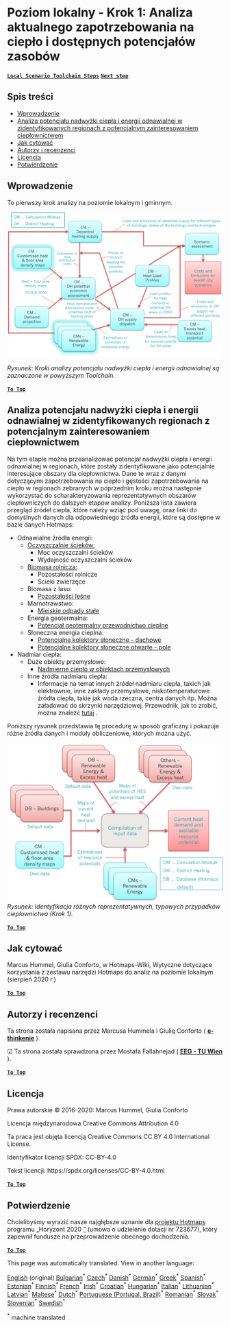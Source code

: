 <h1><a class="anchor" id="local-level---step-1--analysis-of-current-heat-demand-and-available-resource-potentials" href="#local-level---step-1--analysis-of-current-heat-demand-and-available-resource-potentials"><i class="fa fa-link"></i></a>Poziom lokalny - Krok 1: Analiza aktualnego zapotrzebowania na ciepło i dostępnych potencjałów zasobów</h1><p> <a href="guide-local-and-municipal-levels#the-hotmaps-scenario-toolchain-different-steps"><strong><code>Local Scenario Toolchain Steps</code></strong></a> <a href="step-2-Calculation-of-future-heat-demand-and-gross-floor-area-density-maps"><strong><code>Next step</code></strong></a></p><h2><a class="anchor" id="table-of-contents" href="#table-of-contents"><i class="fa fa-link"></i></a> Spis treści</h2><ul><li> <a href="#introduction">Wprowadzenie</a></li><li> <a href="#analysis-of-potentials-for-excess-heat-and-renewable-energy-in-the-identified-regions-with-potential-interest-for-district-heating">Analiza potencjału nadwyżki ciepła i energii odnawialnej w zidentyfikowanych regionach z potencjalnym zainteresowaniem ciepłownictwem</a></li><li> <a href="#how-to-cite">Jak cytować</a></li><li> <a href="#authors-and-reviewers">Autorzy i recenzenci</a></li><li> <a href="#license">Licencja</a></li><li> <a href="#acknowledgement">Potwierdzenie</a></li></ul><h2><a class="anchor" id="introduction" href="#introduction"><i class="fa fa-link"></i></a> Wprowadzenie</h2><p> To pierwszy krok analizy na poziomie lokalnym i gminnym.</p><img src="/en/Step-1-Analysis-of-current-heat-demand-and-available-resource-potentials/Hotmaps_Local_Toolchain_Step_1final.png"/><p> <em>Rysunek: Kroki analizy potencjału nadwyżki ciepła i energii odnawialnej są zaznaczone w powyższym Toolchain.</em></p><p> <a href="#table-of-contents"><strong><code>To Top</code></strong></a></p><h2><a class="anchor" id="analysis-of-potentials-for-excess-heat-and-renewable-energy-in-the-identified-regions-with-potential-interest-for-district-heating" href="#analysis-of-potentials-for-excess-heat-and-renewable-energy-in-the-identified-regions-with-potential-interest-for-district-heating"><i class="fa fa-link"></i></a> Analiza potencjału nadwyżki ciepła i energii odnawialnej w zidentyfikowanych regionach z potencjalnym zainteresowaniem ciepłownictwem</h2><p> Na tym etapie można przeanalizować potencjał nadwyżki ciepła i energii odnawialnej w regionach, które zostały zidentyfikowane jako potencjalnie interesujące obszary dla ciepłownictwa. Dane te wraz z danymi dotyczącymi zapotrzebowania na ciepło i gęstości zapotrzebowania na ciepło w regionach zebranych w poprzednim kroku można następnie wykorzystać do scharakteryzowania reprezentatywnych obszarów ciepłowniczych do dalszych etapów analizy. Poniższa lista zawiera przegląd źródeł ciepła, które należy wziąć pod uwagę, oraz linki do domyślnych danych dla odpowiedniego źródła energii, które są dostępne w bazie danych Hotmaps:</p><ul><li> Odnawialne źródła energii:<ul><li> <a href="https://gitlab.com/hotmaps/potential/WWTP">Oczyszczalnie ścieków:</a><ul><li> Moc oczyszczalni ścieków</li><li> Wydajność oczyszczalni ścieków</li></ul></li><li> <a href="https://gitlab.com/hotmaps/potential/potential_biomass">Biomasa rolnicza:</a><ul><li> Pozostałości rolnicze</li><li> Ścieki zwierzęce</li></ul></li><li> Biomasa z lasu:<ul><li> <a href="https://gitlab.com/hotmaps/potential/potential_forest">Pozostałości leśne</a></li></ul></li><li> Marnotrawstwo:<ul><li> <a href="https://gitlab.com/hotmaps/potential/potential_municipal_solid_waste">Miejskie odpady stałe</a></li></ul></li><li> Energia geotermalna:<ul><li> <a href="https://gitlab.com/hotmaps/potential/potential_geothermal_raster">Potencjał geotermalny przewodnictwo cieplne</a></li></ul></li><li> Słoneczna energia cieplna:<ul><li> <a href="https://gitlab.com/hotmaps/potential/potential_solarthermal_collectors_rooftop">Potencjalne kolektory słoneczne - dachowe</a></li><li> <a href="https://gitlab.com/hotmaps/potential/potential_solarthermal_collectors_open_field">Potencjalne kolektory słoneczne otwarte - pole</a></li></ul></li></ul></li><li> Nadmiar ciepła:<ul><li> Duże obiekty przemysłowe:<ul><li> <a href="https://gitlab.com/hotmaps/industrial_sites/industrial_sites_industryBenchmarks">Nadmierne ciepło w obiektach przemysłowych</a></li></ul></li><li> Inne źródła nadmiaru ciepła:<ul><li> Informacje na temat innych źródeł nadmiaru ciepła, takich jak elektrownie, inne zakłady przemysłowe, niskotemperaturowe źródła ciepła, takie jak woda rzeczna, centra danych itp. Można załadować do skrzynki narzędziowej. Przewodnik, jak to zrobić, można znaleźć <a href="https://wiki.hotmaps.eu/en/CM-Add-industry-plant">tutaj</a> .</li></ul></li></ul></li></ul><p> Poniższy rysunek przedstawia tę procedurę w sposób graficzny i pokazuje różne źródła danych i moduły obliczeniowe, których można użyć.<br/><br/><img src="/en/Step-1-Analysis-of-current-heat-demand-and-available-resource-potentials/Wiki-local-detailed-Step-1final.png"/> <em>Rysunek: Identyfikacja różnych reprezentatywnych, typowych przypadków ciepłownictwa (Krok 1).</em><br/></p><p> <a href="#table-of-contents"><strong><code>To Top</code></strong></a></p><h2><a class="anchor" id="how-to-cite" href="#how-to-cite"><i class="fa fa-link"></i></a> Jak cytować</h2><p> Marcus Hummel, Giulia Conforto, w Hotmaps-Wiki, Wytyczne dotyczące korzystania z zestawu narzędzi Hotmaps do analiz na poziomie lokalnym (sierpień 2020 r.)</p><p><ins> <code><strong><a href="#table-of-contents">To Top</a></strong></code></ins></p><h2><a class="anchor" id="authors-and-reviewers" href="#authors-and-reviewers"><i class="fa fa-link"></i></a> Autorzy i recenzenci</h2><p> Ta strona została napisana przez Marcusa Hummela i Giulię Conforto ( <strong><a href="https://e-think.ac.at">e-thinkenie</a></strong> ).</p><p> ☑ Ta strona została sprawdzona przez Mostafa Fallahnejad ( <strong><a href="https://eeg.tuwien.ac.at/">EEG - TU Wien</a></strong> ).</p><p> <a href="#table-of-contents"><strong><code>To Top</code></strong></a></p><h2><a class="anchor" id="license" href="#license"><i class="fa fa-link"></i></a> Licencja</h2><p> Prawa autorskie © 2016-2020: Marcus Hummel, Giulia Conforto</p><p> Licencja międzynarodowa Creative Commons Attribution 4.0</p><p> Ta praca jest objęta licencją Creative Commons CC BY 4.0 International License.</p><p> Identyfikator licencji SPDX: CC-BY-4.0</p><p> Tekst licencji: https://spdx.org/licenses/CC-BY-4.0.html</p><p> <a href="#table-of-contents"><strong><code>To Top</code></strong></a></p><h2><a class="anchor" id="acknowledgement" href="#acknowledgement"><i class="fa fa-link"></i></a> Potwierdzenie</h2><p> Chcielibyśmy wyrazić nasze najgłębsze uznanie dla <a href="https://www.hotmaps-project.eu">projektu Hotmaps</a> programu „Horyzont 2020 <a href="https://www.hotmaps-project.eu">”</a> (umowa o udzielenie dotacji nr 723677), który zapewnił fundusze na przeprowadzenie obecnego dochodzenia.</p><p><ins> <code><strong><a href="#table-of-contents">To Top</a></strong></code></ins></p>
<!--- THIS IS A SUPER UNIQUE IDENTIFIER -->

This page was automatically translated. View in another language:

[English](../en/Step-1-Analysis-of-current-heat-demand-and-available-resource-potentials) (original) [Bulgarian](../bg/Step-1-Analysis-of-current-heat-demand-and-available-resource-potentials)<sup>\*</sup> [Czech](../cs/Step-1-Analysis-of-current-heat-demand-and-available-resource-potentials)<sup>\*</sup> [Danish](../da/Step-1-Analysis-of-current-heat-demand-and-available-resource-potentials)<sup>\*</sup> [German](../de/Step-1-Analysis-of-current-heat-demand-and-available-resource-potentials)<sup>\*</sup> [Greek](../el/Step-1-Analysis-of-current-heat-demand-and-available-resource-potentials)<sup>\*</sup> [Spanish](../es/Step-1-Analysis-of-current-heat-demand-and-available-resource-potentials)<sup>\*</sup> [Estonian](../et/Step-1-Analysis-of-current-heat-demand-and-available-resource-potentials)<sup>\*</sup> [Finnish](../fi/Step-1-Analysis-of-current-heat-demand-and-available-resource-potentials)<sup>\*</sup> [French](../fr/Step-1-Analysis-of-current-heat-demand-and-available-resource-potentials)<sup>\*</sup> [Irish](../ga/Step-1-Analysis-of-current-heat-demand-and-available-resource-potentials)<sup>\*</sup> [Croatian](../hr/Step-1-Analysis-of-current-heat-demand-and-available-resource-potentials)<sup>\*</sup> [Hungarian](../hu/Step-1-Analysis-of-current-heat-demand-and-available-resource-potentials)<sup>\*</sup> [Italian](../it/Step-1-Analysis-of-current-heat-demand-and-available-resource-potentials)<sup>\*</sup> [Lithuanian](../lt/Step-1-Analysis-of-current-heat-demand-and-available-resource-potentials)<sup>\*</sup> [Latvian](../lv/Step-1-Analysis-of-current-heat-demand-and-available-resource-potentials)<sup>\*</sup> [Maltese](../mt/Step-1-Analysis-of-current-heat-demand-and-available-resource-potentials)<sup>\*</sup> [Dutch](../nl/Step-1-Analysis-of-current-heat-demand-and-available-resource-potentials)<sup>\*</sup>  [Portuguese (Portugal, Brazil)](../pt/Step-1-Analysis-of-current-heat-demand-and-available-resource-potentials)<sup>\*</sup> [Romanian](../ro/Step-1-Analysis-of-current-heat-demand-and-available-resource-potentials)<sup>\*</sup> [Slovak](../sk/Step-1-Analysis-of-current-heat-demand-and-available-resource-potentials)<sup>\*</sup> [Slovenian](../sl/Step-1-Analysis-of-current-heat-demand-and-available-resource-potentials)<sup>\*</sup> [Swedish](../sv/Step-1-Analysis-of-current-heat-demand-and-available-resource-potentials)<sup>\*</sup> 

<sup>\*</sup> machine translated
